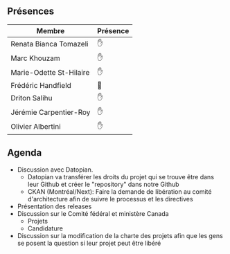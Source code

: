 ## Présences
<!---
Présent: ✋
Absent: 👤
-->
Membre|Présence
-------|--------
Renata Bianca Tomazeli |  ✋
Marc Khouzam | ✋
Marie-Odette St-Hilaire | ✋
Frédéric Handfield | 👤
Driton Salihu | ✋
Jérémie Carpentier-Roy | ✋
Olivier Albertini | ✋

## Agenda

- Discussion avec Datopian. 
    - Datopian va transférer les droits du projet qui se trouve être dans leur Github et créer le "repository" dans notre Github
    - CKAN (Montréal/Next): Faire la demande de libération au comité d'architecture afin de suivre le processus et les directives
- Présentation des releases
- Discussion sur le Comité fédéral et ministère Canada
    - Projets
    - Candidature
- Discussion sur la modification de la charte des projets afin que les gens se posent la question si leur projet peut être libéré


